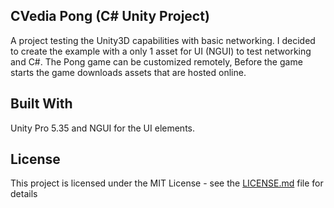 ## CVedia Pong (C# Unity Project)

A project testing the Unity3D capabilities with basic networking. 
I decided to create the example with a only 1 asset for UI (NGUI) to test networking and C#.
The Pong game can be customized remotely, Before the game starts the game downloads assets that are hosted online.

## Built With

Unity Pro 5.35 and NGUI for the UI elements.

## License

This project is licensed under the MIT License - see the [LICENSE.md](LICENSE.md) file for details

